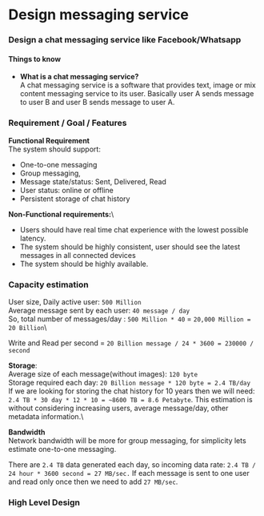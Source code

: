 # Design messaging service

### Design a chat messaging service like Facebook/Whatsapp

#### Things to know
* **What is a chat messaging service?**\
    A chat messaging service is a software that provides text, image or mix content messaging service to its user. Basically user A sends message to user B and user B sends message to user A.


### Requirement / Goal / Features
**Functional Requirement**\
The system should support:
* One-to-one messaging
* Group messaging, 
* Message state/status: Sent, Delivered, Read
* User status: online or offline
* Persistent storage of chat history

**Non-Functional requirements:**\ 
* Users should have real time chat experience with the lowest possible latency.
* The system should be highly consistent, user should see the latest messages in all connected devices
* The system should be highly available. 

### Capacity estimation
User size, Daily active user: `500 Million`\
Average message sent by each user: `40 message / day`\
So, total number of messages/day : `500 Million * 40` = `20,000 Million = 20 Billion`\

Write and Read per second = `20 Billion message / 24 * 3600 = 230000 / second` 

**Storage**:\
Average size of each message(without images): `120 byte`\
Storage required each day: `20 Billion message * 120 byte = 2.4 TB/day`\
If we are looking for storing the chat history for 10 years then we will need: `2.4 TB * 30 day * 12 * 10 = ~8600 TB = 8.6 Petabyte`. This estimation is without considering increasing users, average message/day, other metadata information.\

**Bandwidth**\
Network bandwidth will be more for group messaging, for simplicity lets estimate one-to-one messaging.

There are `2.4 TB` data generated each day, so incoming data rate: `2.4 TB / 24 hour * 3600 second = 27 MB/sec.` If each message is sent to one user and read only once then we need to add `27 MB/sec`.

### High Level Design

 






